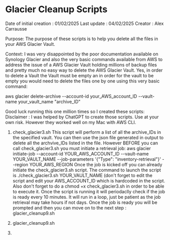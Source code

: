 # Glacier Cleanup Scripts

Date of initial creation : 01/02/2025
Last update : 04/02/2025
Creator : Alex Carrausse

Purpose: The purpose of these scripts is to help you delete all the files in your AWS Glacier Vault.

Context: I was very disappointed by the poor documentation available on Synology Glacier and also the very basic commands
available from AWS to address the issue of a AWS Glacier Vault holding millions of backup files and pretty much no easy way
to delete the AWS Glacier Vault. Yes, in order to delete a Vault the Vault must be empty an in order for the vault to be empty
you would need to delete the files one by one using this very basic command:

aws glacier delete-archive --account-id your_AWS_account_ID  --vault-name your_vault_name "archive_ID"

Good luck running this one million times so I created these scripts:
Disclaimer : I was helped by ChatGPT to create those scripts. Use at your own risk. However they worked well on my Mac with AWS CLI.

1. check_glacier3.sh
This script will perform a list of all the archive_IDs in the specified vault. You can then use the json file generated in output
to delete all the archvive_IDs listed in the file.
However BEFORE  you can call check_glacier3.sh you must initiate a retrieval job:
aws glacier initiate-job --account-id YOUR_AWS_ACCOUNT_ID  --vault-name YOUR_VAULT_NAME  --job-parameters '{"Type": "inventory-retrieval"}' --region YOUR_AWS_REGION
Once the job is kicked off you can already initiate the check_glacier3.sh script.
The command to launch the script is ./check_glacier3.sh YOUR_VAULT_NAME (don't forget to edit the script and edit your AWS_ACCOUNT_ID which is hardcoded in the script.
Also don't forget to do a chmod +x check_glacier3.sh in order to be able to execute it.
Once the script is running it will periodaclly check if the job is ready every 10 minutes. 
It will run in a loop, just be patient as the job retrieval may take hours if not days.
Once the job is ready you will be prompted and then you can move on to the next step : glacier_cleanup9.sh


2. glacier_cleanup9.sh


3.
